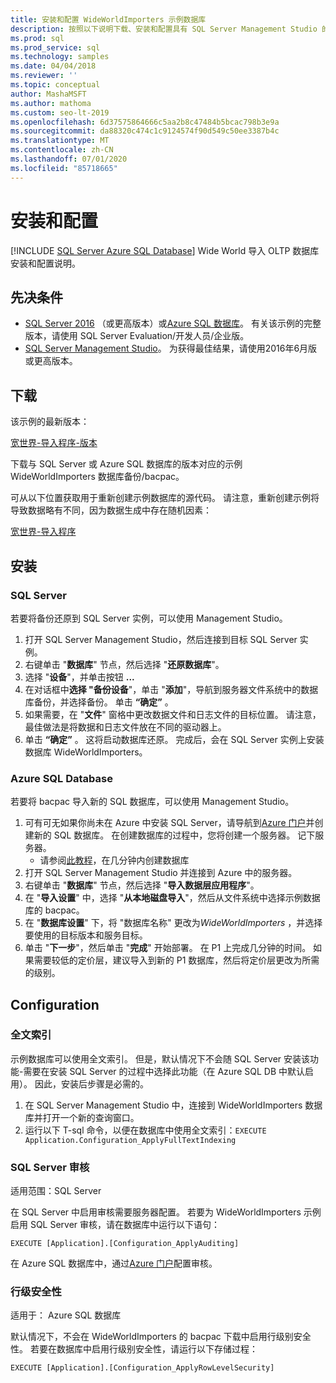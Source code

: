 ```yaml
---
title: 安装和配置 WideWorldImporters 示例数据库
description: 按照以下说明下载、安装和配置具有 SQL Server Management Studio 的 WideWorldImporters 示例数据库。
ms.prod: sql
ms.prod_service: sql
ms.technology: samples
ms.date: 04/04/2018
ms.reviewer: ''
ms.topic: conceptual
author: MashaMSFT
ms.author: mathoma
ms.custom: seo-lt-2019
ms.openlocfilehash: 6d37575864666c5aa2b8c47484b5bcac798b3e9a
ms.sourcegitcommit: da88320c474c1c9124574f90d549c50ee3387b4c
ms.translationtype: MT
ms.contentlocale: zh-CN
ms.lasthandoff: 07/01/2020
ms.locfileid: "85718665"
---
```

# <a name="installation-and-configuration"></a>安装和配置
[!INCLUDE [SQL Server Azure SQL Database](../includes/applies-to-version/sql-asdb.md)]
Wide World 导入 OLTP 数据库安装和配置说明。

## <a name="prerequisites"></a>先决条件

- [SQL Server 2016](https://www.microsoft.com/evalcenter/evaluate-sql-server-2016) （或更高版本）或[Azure SQL 数据库](https://azure.microsoft.com/services/sql-database/)。 有关该示例的完整版本，请使用 SQL Server Evaluation/开发人员/企业版。
- [SQL Server Management Studio](../ssms/download-sql-server-management-studio-ssms.md)。 为获得最佳结果，请使用2016年6月版或更高版本。

## <a name="download"></a>下载

该示例的最新版本：

[宽世界-导入程序-版本](https://go.microsoft.com/fwlink/?LinkID=800630)

下载与 SQL Server 或 Azure SQL 数据库的版本对应的示例 WideWorldImporters 数据库备份/bacpac。

可从以下位置获取用于重新创建示例数据库的源代码。 请注意，重新创建示例将导致数据略有不同，因为数据生成中存在随机因素：

[宽世界-导入程序](https://github.com/Microsoft/sql-server-samples/tree/master/samples/databases/wide-world-importers/sample-scripts)

## <a name="install"></a>安装


### <a name="sql-server"></a>SQL Server

若要将备份还原到 SQL Server 实例，可以使用 Management Studio。

1. 打开 SQL Server Management Studio，然后连接到目标 SQL Server 实例。
2. 右键单击 "**数据库**" 节点，然后选择 "**还原数据库**"。
3. 选择 "**设备**"，并单击按钮 **...**
4. 在对话框中**选择 "备份设备**"，单击 "**添加**"，导航到服务器文件系统中的数据库备份，并选择备份。 单击 **“确定”** 。
5. 如果需要，在 "**文件**" 窗格中更改数据文件和日志文件的目标位置。 请注意，最佳做法是将数据和日志文件放在不同的驱动器上。
6. 单击 **“确定”** 。 这将启动数据库还原。 完成后，会在 SQL Server 实例上安装数据库 WideWorldImporters。

### <a name="azure-sql-database"></a>Azure SQL Database

若要将 bacpac 导入新的 SQL 数据库，可以使用 Management Studio。

1. 可有可无如果你尚未在 Azure 中安装 SQL Server，请导航到[Azure 门户](https://portal.azure.com/)并创建新的 SQL 数据库。 在创建数据库的过程中，您将创建一个服务器。 记下服务器。
   - 请参阅[此教程](https://azure.microsoft.com/documentation/articles/sql-database-get-started/)，在几分钟内创建数据库
2. 打开 SQL Server Management Studio 并连接到 Azure 中的服务器。
3. 右键单击 "**数据库**" 节点，然后选择 "**导入数据层应用程序**"。
4. 在 "**导入设置**" 中，选择 "**从本地磁盘导入**"，然后从文件系统中选择示例数据库的 bacpac。
5. 在 "**数据库设置**" 下，将 "数据库名称" 更改为*WideWorldImporters* ，并选择要使用的目标版本和服务目标。
6. 单击 "**下一步**"，然后单击 "**完成**" 开始部署。 在 P1 上完成几分钟的时间。 如果需要较低的定价层，建议导入到新的 P1 数据库，然后将定价层更改为所需的级别。

## <a name="configuration"></a>Configuration

### <a name="full-text-indexing"></a>全文索引

示例数据库可以使用全文索引。 但是，默认情况下不会随 SQL Server 安装该功能-需要在安装 SQL Server 的过程中选择此功能（在 Azure SQL DB 中默认启用）。 因此，安装后步骤是必需的。

1. 在 SQL Server Management Studio 中，连接到 WideWorldImporters 数据库并打开一个新的查询窗口。
2. 运行以下 T-sql 命令，以便在数据库中使用全文索引：`EXECUTE Application.Configuration_ApplyFullTextIndexing`


### <a name="sql-server-audit"></a>SQL Server 审核

适用范围：SQL Server

在 SQL Server 中启用审核需要服务器配置。 若要为 WideWorldImporters 示例启用 SQL Server 审核，请在数据库中运行以下语句：

    EXECUTE [Application].[Configuration_ApplyAuditing]

在 Azure SQL 数据库中，通过[Azure 门户](https://portal.azure.com/)配置审核。

### <a name="row-level-security"></a>行级安全性

适用于： Azure SQL 数据库

默认情况下，不会在 WideWorldImporters 的 bacpac 下载中启用行级别安全性。 若要在数据库中启用行级别安全性，请运行以下存储过程：

    EXECUTE [Application].[Configuration_ApplyRowLevelSecurity]

